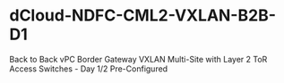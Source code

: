 # dCloud-NDFC-CML2-VXLAN-B2B-D1
Back to Back vPC Border Gateway VXLAN Multi-Site with Layer 2 ToR Access Switches - Day 1/2 Pre-Configured
